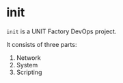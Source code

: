 # init

`init` is a UNIT Factory DevOps project.

It consists of three parts: 
1. Network
2. System
3. Scripting

